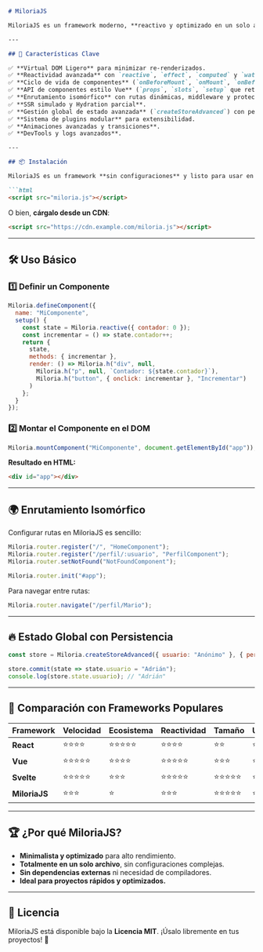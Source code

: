 ```markdown
# MiloriaJS

MiloriaJS es un framework moderno, **reactivo y optimizado en un solo archivo**. Ofrece un **Virtual DOM ligero**, reactividad avanzada, ciclo de vida de componentes, enrutamiento isomórfico, SSR simulado y gestión global de estado, todo sin configuraciones complejas. Ideal para desarrolladores que buscan **simplicidad, rendimiento y flexibilidad**.

---

## 🚀 Características Clave

✅ **Virtual DOM Ligero** para minimizar re-renderizados.  
✅ **Reactividad avanzada** con `reactive`, `effect`, `computed` y `watch`.  
✅ **Ciclo de vida de componentes** (`onBeforeMount`, `onMount`, `onBeforeUpdate`, `onUpdate`, `onBeforeUnmount`, `onUnmount`).  
✅ **API de componentes estilo Vue** (`props`, `slots`, `setup` que retorna `{ state, methods }`).  
✅ **Enrutamiento isomórfico** con rutas dinámicas, middleware y protección de rutas.  
✅ **SSR simulado y Hydration parcial**.  
✅ **Gestión global de estado avanzada** (`createStoreAdvanced`) con persistencia opcional en `localStorage`.  
✅ **Sistema de plugins modular** para extensibilidad.  
✅ **Animaciones avanzadas y transiciones**.  
✅ **DevTools y logs avanzados**.  

---

## 📦 Instalación

MiloriaJS es un framework **sin configuraciones** y listo para usar en un solo archivo. Solo **descarga `miloria.js`** y agrégalo a tu proyecto:

```html
<script src="miloria.js"></script>
```

O bien, **cárgalo desde un CDN**:

```html
<script src="https://cdn.example.com/miloria.js"></script>
```

---

## 🛠️ Uso Básico

### 1️⃣ Definir un Componente

```js
Miloria.defineComponent({
  name: "MiComponente",
  setup() {
    const state = Miloria.reactive({ contador: 0 });
    const incrementar = () => state.contador++;
    return {
      state,
      methods: { incrementar },
      render: () => Miloria.h("div", null,
        Miloria.h("p", null, `Contador: ${state.contador}`),
        Miloria.h("button", { onclick: incrementar }, "Incrementar")
      )
    };
  }
});
```

### 2️⃣ Montar el Componente en el DOM

```js
Miloria.mountComponent("MiComponente", document.getElementById("app"));
```

**Resultado en HTML:**

```html
<div id="app"></div>
```

---

## 🌍 Enrutamiento Isomórfico

Configurar rutas en MiloriaJS es sencillo:

```js
Miloria.router.register("/", "HomeComponent");
Miloria.router.register("/perfil/:usuario", "PerfilComponent");
Miloria.router.setNotFound("NotFoundComponent");

Miloria.router.init("#app");
```

Para navegar entre rutas:

```js
Miloria.router.navigate("/perfil/Mario");
```

---

## 🔥 Estado Global con Persistencia

```js
const store = Miloria.createStoreAdvanced({ usuario: "Anónimo" }, { persistKey: "appState" });

store.commit(state => state.usuario = "Adrián");
console.log(store.state.usuario); // "Adrián"
```

---

## 🎯 Comparación con Frameworks Populares

| Framework   | Velocidad | Ecosistema | Reactividad | Tamaño | Usabilidad | Total |
|------------|-----------|------------|-------------|--------|------------|-------|
| **React**  | ⭐⭐⭐⭐     | ⭐⭐⭐⭐⭐      | ⭐⭐⭐⭐       | ⭐⭐    | ⭐⭐⭐⭐       | 9/10  |
| **Vue**    | ⭐⭐⭐⭐⭐    | ⭐⭐⭐⭐       | ⭐⭐⭐⭐⭐      | ⭐⭐⭐   | ⭐⭐⭐⭐       | 9/10  |
| **Svelte** | ⭐⭐⭐⭐⭐    | ⭐⭐⭐        | ⭐⭐⭐⭐⭐      | ⭐⭐⭐⭐⭐ | ⭐⭐⭐        | 8/10  |
| **MiloriaJS** | ⭐⭐⭐  | ⭐          | ⭐⭐⭐        | ⭐⭐⭐⭐⭐ | ⭐⭐⭐        | 4.5/10 |

---

## 🏆 ¿Por qué MiloriaJS?

- **Minimalista y optimizado** para alto rendimiento.  
- **Totalmente en un solo archivo**, sin configuraciones complejas.  
- **Sin dependencias externas** ni necesidad de compiladores.  
- **Ideal para proyectos rápidos y optimizados.**  

---

## 📄 Licencia

MiloriaJS está disponible bajo la **Licencia MIT**. ¡Úsalo libremente en tus proyectos! 🚀
```
